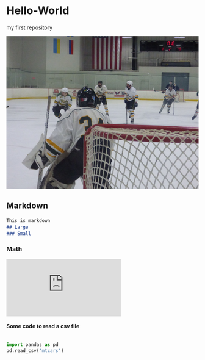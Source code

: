 # Hello-World
my first repository


<img src="HGh7__Xg.jpeg" width = "600" height = "400" alt="hi" class="inline"/>
                                                                             
## Markdown                                                                     
 ```Markdown
This is markdown
## Large
### Small
```
### Math
![\Large x=\frac{-b\pm\sqrt{b^2-4ac}}{2a}](https://latex.codecogs.com/svg.latex?x%3D%5Cfrac%7B-b%5Cpm%5Csqrt%7Bb%5E2-4ac%7D%7D%7B2a%7D)


**Some code to read a csv file**
```python

import pandas as pd
pd.read_csv('mtcars')
```
